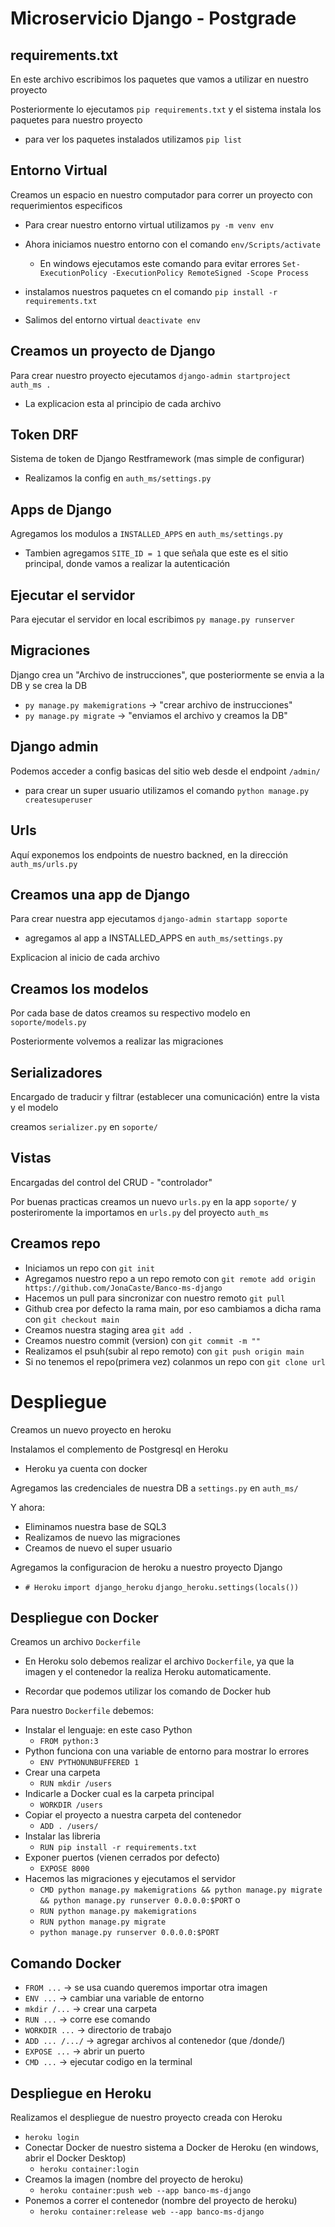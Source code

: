 # Microservicio Django - Postgrade

## requirements.txt
En este archivo escribimos los paquetes que vamos a utilizar en nuestro proyecto

Posteriormente lo ejecutamos `pip requirements.txt` y el sistema instala los paquetes para nuestro proyecto

* para ver los paquetes instalados utilizamos `pip list`

## Entorno Virtual
Creamos un espacio en nuestro computador para correr un proyecto con requerimientos especificos

* Para crear nuestro entorno virtual utilizamos `py -m venv env`
* Ahora iniciamos nuestro entorno con el comando `env/Scripts/activate`
    * En windows ejecutamos este comando para evitar errores `Set-ExecutionPolicy -ExecutionPolicy RemoteSigned -Scope Process`
* instalamos nuestros paquetes cn el comando `pip install -r requirements.txt`

* Salimos del entorno virtual `deactivate env`

## Creamos un proyecto de Django
Para crear nuestro proyecto ejecutamos `django-admin startproject auth_ms .`

* La explicacion esta al principio de cada archivo

## Token DRF
Sistema de token de Django Restframework (mas simple de configurar)

* Realizamos la config en `auth_ms/settings.py`

## Apps de Django
Agregamos los modulos a `INSTALLED_APPS` en `auth_ms/settings.py`

* Tambien agregamos `SITE_ID = 1` que señala que este es el sitio principal, donde vamos a realizar la autenticación

## Ejecutar el servidor
Para ejecutar el servidor en local escribimos `py manage.py runserver`

## Migraciones
Django crea un "Archivo de instrucciones", que posteriormente se envia a la DB y se crea la DB

* `py manage.py makemigrations` -> "crear archivo de instrucciones"
* `py manage.py migrate`        -> "enviamos el archivo y creamos la DB"

## Django admin
Podemos acceder a config basicas del sitio web desde el endpoint `/admin/`

* para crear un super usuario utilizamos el comando `python manage.py createsuperuser`

## Urls
Aquí exponemos los endpoints de nuestro backned, en la dirección `auth_ms/urls.py`

## Creamos una app de Django
Para crear nuestra app ejecutamos `django-admin startapp soporte`

* agregamos al app a INSTALLED_APPS en `auth_ms/settings.py`

Explicacion al inicio de cada archivo

## Creamos los modelos
Por cada base de datos creamos su respectivo modelo en `soporte/models.py`

Posteriormente volvemos a realizar las migraciones

## Serializadores
Encargado de traducir y filtrar (establecer una comunicación) entre la vista y el modelo

creamos `serializer.py` en `soporte/`

## Vistas
Encargadas del control del CRUD - "controlador"

Por buenas practicas creamos un nuevo `urls.py` en la app `soporte/`
y posteriromente la importamos en `urls.py` del proyecto `auth_ms`

## Creamos repo
* Iniciamos un repo con `git init`
* Agregamos nuestro repo a un repo remoto con `git remote add origin https://github.com/JonaCaste/Banco-ms-django`
* Hacemos un pull para sincronizar con nuestro remoto `git pull`
* Github crea por defecto la rama main, por eso cambiamos a dicha rama con `git checkout main`
* Creamos nuestra staging area `git add .`
* Creamos nuestro commit (version) con `git commit -m ""`
* Realizamos el psuh(subir al repo remoto) con `git push origin main`
* Si no tenemos el repo(primera vez) colanmos un repo con `git clone url`

# Despliegue 
Creamos un nuevo proyecto en heroku

Instalamos el complemento de Postgresql en Heroku
* Heroku ya cuenta con docker

Agregamos las credenciales de nuestra DB a `settings.py` en `auth_ms/`
 
Y ahora:
* Eliminamos nuestra base de SQL3
* Realizamos de nuevo las migraciones
* Creamos de nuevo el super usuario

Agregamos la configuracion de heroku a nuestro proyecto Django
*   `# Heroku`
    `import django_heroku`
    `django_heroku.settings(locals())`

## Despliegue con Docker
Creamos un archivo `Dockerfile`

* En Heroku solo debemos realizar el archivo `Dockerfile`, ya que la imagen y el contenedor la realiza Heroku automaticamente.

* Recordar que podemos utilizar los comando de Docker hub

Para nuestro `Dockerfile` debemos:
* Instalar el lenguaje: en este caso Python
    * `FROM python:3`
* Python funciona con una variable de entorno para mostrar lo errores
    * `ENV PYTHONUNBUFFERED 1`
* Crear una carpeta
    * `RUN mkdir /users`
* Indicarle a Docker cual es la carpeta principal
    * `WORKDIR /users`
* Copiar el proyecto a nuestra carpeta del contenedor
    * `ADD . /users/`
* Instalar las libreria
    * `RUN pip install -r requirements.txt`
* Exponer puertos (vienen cerrados por defecto)
    * `EXPOSE 8000`
* Hacemos las migraciones y ejecutamos el servidor
    * `CMD python manage.py makemigrations && python manage.py migrate && python manage.py runserver 0.0.0.0:$PORT`
    o
    * `RUN python manage.py makemigrations`
    * `RUN python manage.py migrate`
    * `python manage.py runserver 0.0.0.0:$PORT`


## Comando Docker
* `FROM ...`        -> se usa cuando queremos importar otra imagen
* `ENV ...`         -> cambiar una variable de entorno
* `mkdir /...`      -> crear una carpeta
* `RUN ...`         -> corre ese comando
* `WORKDIR ...`     -> directorio de trabajo 
* `ADD ... /.../`   -> agregar archivos al contenedor (que /donde/)
* `EXPOSE ...`      -> abrir un puerto
* `CMD ...`         -> ejecutar codigo en la terminal

## Despliegue en Heroku
Realizamos el despliegue de nuestro proyecto creada con Heroku
* `heroku login`
* Conectar Docker de nuestro sistema a Docker de Heroku (en windows, abrir el Docker Desktop)
    * `heroku container:login`
* Creamos la imagen (nombre del proyecto de heroku)
    * `heroku container:push web --app banco-ms-django`
* Ponemos a correr el contenedor (nombre del proyecto de heroku)
    * `heroku container:release web --app banco-ms-django`